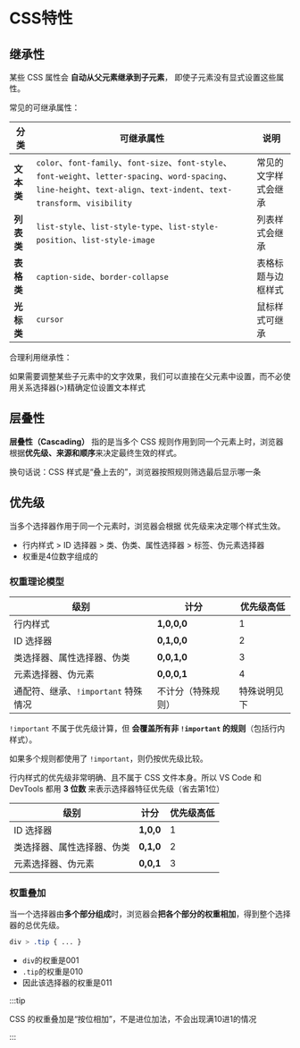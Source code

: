 # CSS特性



## 继承性

某些 CSS 属性会 **自动从父元素继承到子元素**， 即使子元素没有显式设置这些属性。

常见的可继承属性：

| 分类       | 可继承属性                                                   | 说明                 |
| ---------- | ------------------------------------------------------------ | -------------------- |
| **文本类** | `color`、`font-family`、`font-size`、`font-style`、`font-weight`、`letter-spacing`、`word-spacing`、`line-height`、`text-align`、`text-indent`、`text-transform`、`visibility` | 常见的文字样式会继承 |
| **列表类** | `list-style`、`list-style-type`、`list-style-position`、`list-style-image` | 列表样式会继承       |
| **表格类** | `caption-side`、`border-collapse`                            | 表格标题与边框样式   |
| **光标类** | `cursor`                                                     | 鼠标样式可继承       |



合理利用继承性：

如果需要调整某些子元素中的文字效果，我们可以直接在父元素中设置，而不必使用关系选择器(>)精确定位设置文本样式

## 层叠性

**层叠性（Cascading）** 指的是当多个 CSS 规则作用到同一个元素上时，浏览器根据**优先级、来源和顺序**来决定最终生效的样式。

换句话说：CSS 样式是“叠上去的”，浏览器按照规则筛选最后显示哪一条

## 优先级

当多个选择器作用于同一个元素时，浏览器会根据 优先级来决定哪个样式生效。

- 行内样式 > ID 选择器 > 类、伪类、属性选择器 > 标签、伪元素选择器
- 权重是4位数字组成的

### 权重理论模型

| 级别                                | 计分               | 优先级高低   |
| ----------------------------------- | ------------------ | ------------ |
| 行内样式                            | **1,0,0,0**        | 1            |
| ID 选择器                           | **0,1,0,0**        | 2            |
| 类选择器、属性选择器、伪类          | **0,0,1,0**        | 3            |
| 元素选择器、伪元素                  | **0,0,0,1**        | 4            |
| 通配符、继承、`!important` 特殊情况 | 不计分（特殊规则） | 特殊说明见下 |

`!important` 不属于优先级计算，但 **会覆盖所有非 `!important` 的规则**（包括行内样式）。

如果多个规则都使用了 `!important`，则仍按优先级比较。

行内样式的优先级非常明确、且不属于 CSS 文件本身。所以 VS Code 和 DevTools 都用 **3 位数** 来表示选择器特征优先级（省去第1位）

| 级别                       | 计分      | 优先级高低 |
| -------------------------- | --------- | ---------- |
| ID 选择器                  | **1,0,0** | 1          |
| 类选择器、属性选择器、伪类 | **0,1,0** | 2          |
| 元素选择器、伪元素         | **0,0,1** | 3          |

### 权重叠加

当一个选择器由**多个部分组成**时，浏览器会**把各个部分的权重相加**，得到整个选择器的总优先级。

```css
div > .tip { ... }
```

- `div`的权重是001
- `.tip`的权重是010
- 因此该选择器的权重是011

:::tip

CSS 的权重叠加是“按位相加”，不是进位加法，不会出现满10进1的情况

:::

##